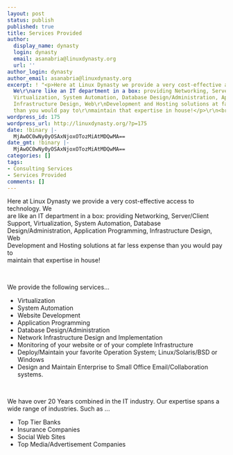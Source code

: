 ```yaml
---
layout: post
status: publish
published: true
title: Services Provided
author:
  display_name: dynasty
  login: dynasty
  email: asanabria@linuxdynasty.org
  url: ''
author_login: dynasty
author_email: asanabria@linuxdynasty.org
excerpt: ! "<p>Here at Linux Dynasty we provide a very cost-effective access to technology.
  We\r\nare like an IT department in a box: providing Networking, Server/Client\r\nSupport,
  Virtualization, System Automation, Database Design/Administration, Application Programming,
  Infrastructure Design, Web\r\nDevelopment and Hosting solutions at far less expense
  than you would pay to\r\nmaintain that expertise in house!</p>\r\n<br />"
wordpress_id: 175
wordpress_url: http://linuxdynasty.org/?p=175
date: !binary |-
  MjAwOC0wNy0yOSAxNjoxOTozMiAtMDQwMA==
date_gmt: !binary |-
  MjAwOC0wNy0yOSAxNjoxOTozMiAtMDQwMA==
categories: []
tags:
- Consulting Services
- Services Provided
comments: []
---
```

<p>Here at Linux Dynasty we provide a very cost-effective access to technology. We<br />
are like an IT department in a box: providing Networking, Server/Client<br />
Support, Virtualization, System Automation, Database Design/Administration, Application Programming, Infrastructure Design, Web<br />
Development and Hosting solutions at far less expense than you would pay to<br />
maintain that expertise in house!</p>
<p><a id="more"></a><a id="more-175"></a></p>
<p>&nbsp;</p>
<p>We provide the following services...&nbsp; </p>
<ul>
<li>Virtualization</li>
<li>System Automation
</li>
<li>Website Development</li>
<li>Application Programming</li>
<li>Database Design/Administration</li>
<li>Network Infrastructure Design and Implementation&nbsp;</li>
<li>Monitoring of your website or of your complete Infrastructure</li>
<li>Deploy/Maintain your favorite Operation System; Linux/Solaris/BSD or Windows</li>
<li>Design and Maintain Enterprise to Small Office Email/Collaboration systems.</li>
</ul>
<p>&nbsp;</p>
<p>We have over 20 Years combined in the IT industry. Our expertise spans a wide range of industries. Such as ...</p>
<ul>
<li>Top Tier Banks</li>
<li>Insurance Companies</li>
<li>Social Web Sites</li>
<li>Top Media/Advertisement Companies</li>
</ul>
<p>&nbsp;</p>
<p>&nbsp;</p></p>
